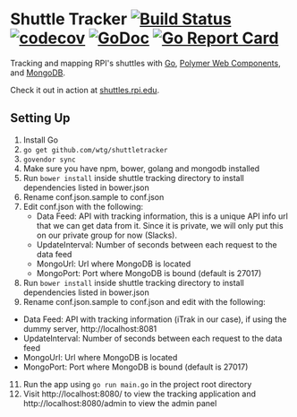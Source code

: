 Shuttle Tracker [![Build Status](https://travis-ci.org/wtg/shuttletracker.svg?branch=master)](https://travis-ci.org/wtg/shuttletracker)&nbsp;[![codecov](https://codecov.io/gh/wtg/shuttletracker/branch/master/graph/badge.svg)](https://codecov.io/gh/wtg/shuttletracker)&nbsp;[![GoDoc](https://godoc.org/github.com/wtg/shuttletracker?status.svg)](https://godoc.org/github.com/wtg/shuttletracker)&nbsp;[![Go Report Card](https://goreportcard.com/badge/github.com/wtg/shuttletracker)](https://goreportcard.com/report/github.com/wtg/shuttletracker)
===============

Tracking and mapping RPI's shuttles with [Go](https://golang.org/), [Polymer Web Components](https://www.polymer-project.org/), and [MongoDB](https://www.mongodb.org/).

Check it out in action at [shuttles.rpi.edu](https://shuttles.rpi.edu).

Setting Up
-----------------
1. Install Go
2. `go get github.com/wtg/shuttletracker`
3. `govendor sync`
4. Make sure you have npm, bower, golang and mongodb installed
5. Run `bower install` inside shuttle tracking directory to install dependencies listed in bower.json
6. Rename conf.json.sample to conf.json
7. Edit conf.json with the following:
   * Data Feed: API with tracking information, this is a unique API info url that we can get data from it. Since it is private, we will only put this on our private group for now (Slacks).
   * UpdateInterval: Number of seconds between each request to the data feed
   * MongoUrl: Url where MongoDB is located
   * MongoPort: Port where MongoDB is bound (default is 27017)
9. Run `bower install` inside shuttle tracking directory to install dependencies listed in bower.json
10. Rename conf.json.sample to conf.json and edit with the following:
   * Data Feed: API with tracking information (iTrak in our case), if using the dummy server, http://localhost:8081
   * UpdateInterval: Number of seconds between each request to the data feed
   * MongoUrl: Url where MongoDB is located
   * MongoPort: Port where MongoDB is bound (default is 27017)
11. Run the app using `go run main.go` in the project root directory
12. Visit http://localhost:8080/ to view the tracking application and http://localhost:8080/admin to view the admin panel
